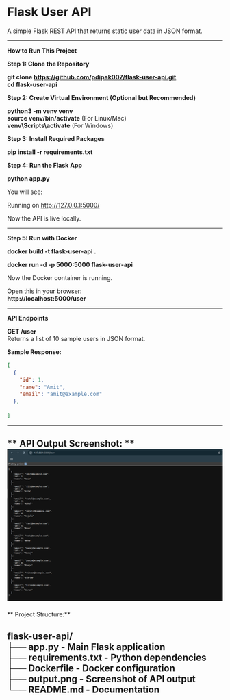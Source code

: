# Flask User API

A simple Flask REST API that returns static user data in JSON format.

---

**How to Run This Project**

**Step 1: Clone the Repository**

**git clone https://github.com/pdipak007/flask-user-api.git**  
**cd flask-user-api**

**Step 2: Create Virtual Environment (Optional but Recommended)**

**python3 -m venv venv**  
**source venv/bin/activate**  (For Linux/Mac)  
**venv\Scripts\activate**     (For Windows)

**Step 3: Install Required Packages**

**pip install -r requirements.txt**

**Step 4: Run the Flask App**

**python app.py**

You will see:

Running on http://127.0.0.1:5000/


Now the API is live locally.

---

**Step 5: Run with Docker**

**docker build -t flask-user-api .**

**docker run -d -p 5000:5000 flask-user-api**

Now the Docker container is running.

Open this in your browser:  
**http://localhost:5000/user**

---

**API Endpoints**

**GET /user**  
Returns a list of 10 sample users in JSON format.

**Sample Response:**

```json
[
  {
    "id": 1,
    "name": "Amit",
    "email": "amit@example.com"
  },
  
]
```
---
** API Output Screenshot: **
![API Output](output.png)
---
** Project Structure:**

flask-user-api/  
├── **app.py**             - Main Flask application  
├── **requirements.txt**   - Python dependencies  
├── **Dockerfile**         - Docker configuration  
├── **output.png**         - Screenshot of API output  
└── **README.md**          - Documentation
---
